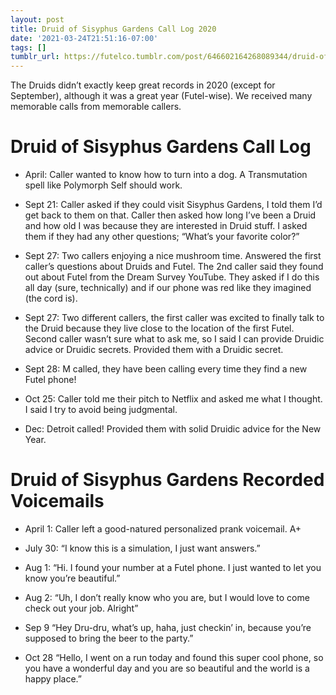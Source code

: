 ```yaml
---
layout: post
title: Druid of Sisyphus Gardens Call Log 2020
date: '2021-03-24T21:51:16-07:00'
tags: []
tumblr_url: https://futelco.tumblr.com/post/646602164268089344/druid-of-sisyphus-gardens-call-log-2020
---
```

The Druids didn’t exactly keep great records in 2020 (except for September), although it was a great year (Futel-wise). We received many memorable calls from memorable callers.

# Druid of Sisyphus Gardens Call Log

- April: Caller wanted to know how to turn into a dog. A Transmutation spell like Polymorph Self should work.

- Sept 21: Caller asked if they could visit Sisyphus Gardens, I told them I’d get back to them on that. Caller then asked how long I’ve been a Druid and how old I was because they are interested in Druid stuff. I asked them if they had any other questions; “What’s your favorite color?”

- Sept 27: Two callers enjoying a nice mushroom time. Answered the first caller’s questions about Druids and Futel. The 2nd caller said they found out about Futel from the Dream Survey YouTube. They asked if I do this all day (sure, technically) and if our phone was red like they imagined (the cord is).

- Sept 27: Two different callers, the first caller was excited to finally talk to the Druid because they live close to the location of the first Futel. Second caller wasn’t sure what to ask me, so I said I can provide Druidic advice or Druidic secrets. Provided them with a Druidic secret.

- Sept 28: M called, they have been calling every time they find a new Futel phone!

- Oct 25: Caller told me their pitch to Netflix and asked me what I thought. I said I try to avoid being judgmental.

- Dec: Detroit called! Provided them with solid Druidic advice for the New Year.

# Druid of Sisyphus Gardens Recorded Voicemails

- April 1: Caller left a good-natured personalized prank voicemail. A+

- July 30: “I know this is a simulation, I just want answers.”

- Aug 1: “Hi. I found your number at a Futel phone. I just wanted to let you know you’re beautiful.”

- Aug 2: “Uh, I don’t really know who you are, but I would love to come check out your job. Alright”

- Sep 9 “Hey Dru-dru, what’s up, haha, just checkin’ in, because you’re supposed to bring the beer to the party.”

- Oct 28 “Hello, I went on a run today and found this super cool phone, so you have a wonderful day and you are so beautiful and the world is a happy place.”

